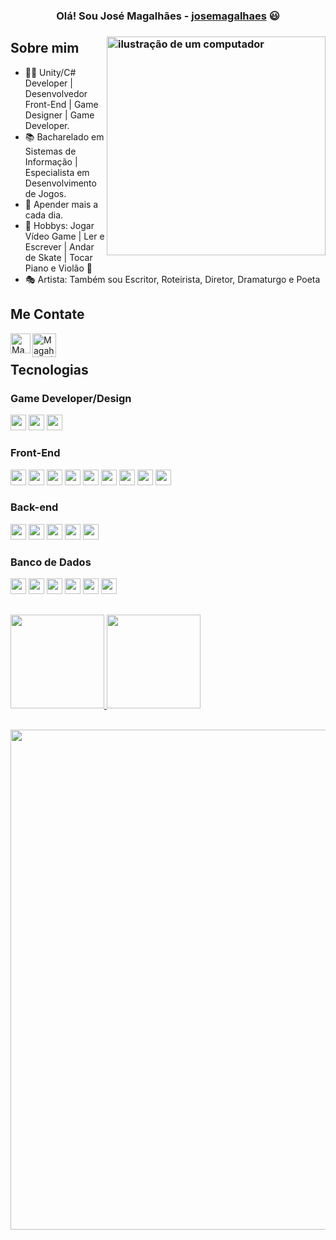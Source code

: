 <h3 align="center"> Olá! Sou José Magalhães - <a href="https://discordapp.com/users/josemagalhaes">josemagalhaes</a> 😃<h3>

 <img src="https://github.com/Magah051/Magah051/assets/31749933/cd002d05-78c0-4391-bfef-abead9c4fd58" alt="ilustração de um computador" min-width="400px" max-width="350px" width="350px" align="right"> 

<p align="left">
  <!--
 <a href="https://discordapp.com/users/676156690395037713/" target="_blank"><img alt="Discord" src="https://img.shields.io/website?label=zF4ke%238556&style=for-the-badge&logo=discord&url=https://discordapp.com/users/676156690395037713/"></a></p>
 -->

## Sobre mim

- 🙋‍♂️ Unity/C# Developer | Desenvolvedor Front-End | Game Designer | Game Developer.
- 📚 Bacharelado em Sistemas de Informação | Especialista em Desenvolvimento de Jogos.
- 🚩 Apender mais a cada dia.
- 🧩 Hobbys: Jogar Vídeo Game | Ler e Escrever | Andar de Skate | Tocar Piano e Violão 🧐
- 🎭 Artista: Também sou Escritor, Roteirista, Diretor, Dramaturgo e Poeta 


## Me Contate
<!--
<a href="https://discordapp.com/users/676156690395037713/"><img align="left" alt="zF4ke | Discord" width="32px" src="https://discord.com/assets/3437c10597c1526c3dbd98c737c2bcae.svg"></a>
<a href="https://www.youtube.com/channel/UCJy61YshUt3CIU7OSDKfudA"><img align="left" alt="zF4ke | YouTube" width="32px" src="https://github.com/zF4ke/zF4ke/blob/master/youtube_social_icon_red.png"></a>
<a href="https://twitter.com/zF4ked"><img align="left" alt="zF4ked | Twitter" width="32px" src="https://github.com/zF4ke/zF4ke/blob/master/twitter_logo_blue.svg"></a>
-->
<a href="https://www.linkedin.com/in/jos%C3%A9-de-sousa-magalh%C3%A3es-9aa00a289/"><img align="left" alt="Magah051 | LinkedIn" width="32px" src="https://cdn-icons-png.flaticon.com/512/174/174857.png"></a>
<a href="mailto:joses.magalhaes12@gmail.com"><img align="left" alt="Magah051 | Gmail" width="38px" src="https://seeklogo.com/images/G/gmail-new-2020-logo-32DBE11BB4-seeklogo.com.png"></a>
<br />

## Tecnologias 
### Game Developer/Design
<img height="25" src="https://img.shields.io/badge/c%23-%23239120.svg?&style=for-the-badge&logo=c-sharp&logoColor=white"> </img>
<img height="25" src="https://img.shields.io/badge/unity-%23000000.svg?&style=for-the-badge&logo=unity&logoColor=white"> </img>
<img height="25" src="https://img.shields.io/badge/Godot-478CBF?&style=for-the-badge&logo=GodotEngine&logoColor=white"> </img>
### Front-End
<img height="25" src="https://img.shields.io/badge/html5-E34F26.svg?&style=for-the-badge&logo=html5&logoColor=white"></img>
<img height="25" src="https://img.shields.io/badge/css3-1572B6.svg?&style=for-the-badge&logo=css3&logoColor=white"></img> 
<img height="25" src="https://img.shields.io/badge/javascript-ffff00.svg?&style=for-the-badge&logo=javascript&logoColor=000"></img>
<img height="25" src="https://img.shields.io/badge/TypeScript-007ACC?&style=for-the-badge&logo=typescript&logoColor=000"></img>
<img height="25" src="https://img.shields.io/badge/react-000033.svg?&style=for-the-badge&logo=react&logoColor=white"> </img>
<img height="25" src="https://img.shields.io/badge/angular-%23DD0031.svg?&style=for-the-badge&logo=angular&logoColor=white"> </img>
<img height="25" src="https://img.shields.io/badge/vuejs-%2335495e.svg?&style=for-the-badge&logo=vuedotjs&logoColor=white"> </img>
<img height="25" src="https://img.shields.io/badge/bootstrap-33adff.svg?&style=for-the-badge&logo=bootstrap&logoColor=white"> </img>
<img height="25" src="https://img.shields.io/badge/tailwindcss-%2338B2AC.svg?&style=for-the-badge&logo=tailwind-css&logoColor=white"> </img>
### Back-end
<img height="25" src="https://img.shields.io/badge/nodejs-339933.svg?&style=for-the-badge&logo=node.js&logoColor=white"></img>
<img height="25" src="https://img.shields.io/badge/python-3776AB.svg?&style=for-the-badge&logo=python&logoColor=white"> </img>
<img height="25" src="https://img.shields.io/badge/vite-%23646CFF.svg?&style=for-the-badge&logo=vite&logoColor=white"> </img>
<img height="25" src="https://img.shields.io/badge/Next-black?&style=for-the-badge&logo=next.js&logoColor=white"> </img>
<img height="25" src="https://img.shields.io/badge/express.js-%23404d59.svg?&style=for-the-badge&logo=express&logoColor=white"> </img>
### Banco de Dados
<img height="25" src="https://img.shields.io/badge/postgresql-336791.svg?&style=for-the-badge&logo=postgresql&logoColor=white"></img>
<img height="25" src="https://img.shields.io/badge/mysql-4479A1.svg?&style=for-the-badge&logo=mysql&logoColor=white"></img>
<img height="25" src="https://img.shields.io/badge/MongoDB-47A248.svg?&style=for-the-badge&logo=MongoDB&logoColor=white"></img>
<img height="25" src="https://img.shields.io/badge/sqlite-%2307405e.svg?&style=for-the-badge&logo=sqlite&logoColor=white"></img>
<img height="25" src="https://img.shields.io/badge/Microsoft%20SQL%20Server-CC2927?&style=for-the-badge&logo=microsoft%20sql%20server&logoColor=white"></img>
<img height="25" src="https://img.shields.io/badge/firebase-ffca28?&style=for-the-badge&logo=firebase&logoColor=white"></img>

## 
<div align="left"> <!-- trocar para "center" quando as curiosidades estiverem ativadas -->
  <a href="https://github.com/Magah051">
  <img height="150em" src="https://github-readme-stats.vercel.app/api?username=Magah051&show_icons=true&theme=radical"/>
  <img height="150em" src="https://github-readme-stats.vercel.app/api/top-langs/?username=Magah051&layout=compact&langs_count=7&theme=dracula"/>
</div>
<br>
<p align="center">
  <a
    href="https://github.com/ryo-ma/github-profile-trophy"
    title="repositório de troféus"
  >
    <img
      width="800"
      src="https://github-profile-trophy.vercel.app/?username=Magah051&column=8&theme=darkhub&no-frame=true&no-bg=true"
    />
  </a>
</p>
